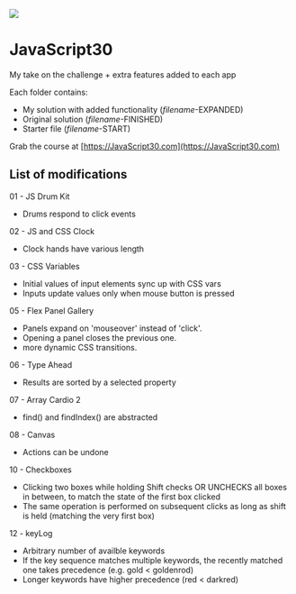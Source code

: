 ﻿![](https://javascript30.com/images/JS3-social-share.png)

# JavaScript30

My take on the challenge + extra features added to each app

Each folder contains:

- My solution with added functionality (_filename_-EXPANDED)
- Original solution (_filename_-FINISHED)
- Starter file (_filename_-START)

Grab the course at [https://JavaScript30.com](https://JavaScript30.com)

## List of modifications

01 - JS Drum Kit

- Drums respond to click events

02 - JS and CSS Clock

- Clock hands have various length

03 - CSS Variables

- Initial values of input elements sync up with CSS vars
- Inputs update values only when mouse button is pressed

05 - Flex Panel Gallery

- Panels expand on 'mouseover' instead of 'click'.
- Opening a panel closes the previous one.
- more dynamic CSS transitions.

06 - Type Ahead

- Results are sorted by a selected property

07 - Array Cardio 2

- find() and findIndex() are abstracted

08 - Canvas

- Actions can be undone

10 - Checkboxes

- Clicking two boxes while holding Shift checks OR UNCHECKS all boxes in between, to match the state of the first box clicked
- The same operation is performed on subsequent clicks as long as shift is held (matching the very first box)

12 - keyLog

- Arbitrary number of availble keywords
- If the key sequence matches multiple keywords, the recently matched one takes precedence (e.g. gold < goldenrod)
- Longer keywords have higher precedence (red < darkred)
